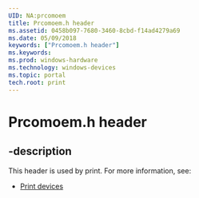 ```yaml
---
UID: NA:prcomoem
title: Prcomoem.h header
ms.assetid: 0458b097-7680-3460-8cbd-f14ad4279a69
ms.date: 05/09/2018
keywords: ["Prcomoem.h header"]
ms.keywords: 
ms.prod: windows-hardware
ms.technology: windows-devices
ms.topic: portal
tech.root: print
---
```


# Prcomoem.h header


## -description


This header is used by print. For more information, see:

- [Print devices](../_print/index.md)
